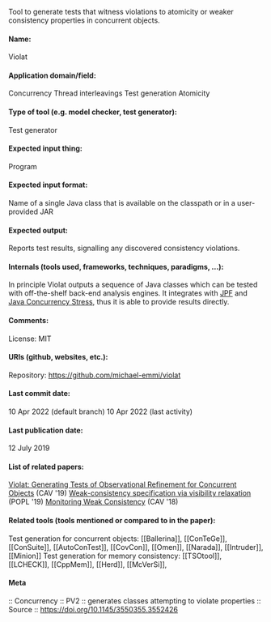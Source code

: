 Tool to generate tests that witness violations to atomicity or weaker consistency properties in concurrent objects.

#### Name:
Violat

#### Application domain/field:
Concurrency
Thread interleavings
Test generation
Atomicity

#### Type of tool (e.g. model checker, test generator):
Test generator

#### Expected input thing:
Program

#### Expected input format:
Name of a single Java class that is available on the classpath or in a user-provided JAR

#### Expected output:
Reports test results, signalling any discovered consistency violations.

#### Internals (tools used, frameworks, techniques, paradigms, ...):
In principle Violat outputs a sequence of Java classes which can be tested with off-the-shelf back-end analysis engines.
It integrates with [JPF](Checkers/JPF.md) and [Java Concurrency Stress](jcstress.md), thus it is able to provide results directly.

#### Comments:
License: MIT

#### URIs (github, websites, etc.):
Repository: https://github.com/michael-emmi/violat

#### Last commit date:
10 Apr 2022 (default branch)
10 Apr 2022 (last activity)

#### Last publication date:
12 July 2019

#### List of related papers:
[Violat: Generating Tests of Observational Refinement for Concurrent Objects](https://doi.org/10.1007/978-3-030-25543-5_30) (CAV '19)
[Weak-consistency specification via visibility relaxation](https://doi.org/10.1145/3290373) (POPL '19)
[Monitoring Weak Consistency](https://doi.org/10.1007/978-3-319-96145-3_26) (CAV '18)

#### Related tools (tools mentioned or compared to in the paper):
Test generation for concurrent objects: [[Ballerina]], [[ConTeGe]], [[ConSuite]], [[AutoConTest]], [[CovCon]], [[Omen]], [[Narada]], [[Intruder]], [[Minion]]
Test generation for memory consistency: [[TSOtool]], [[LCHECK]], [[CppMem]], [[Herd]], [[McVerSi]],

#### Meta
:: Concurrency
:: PV2 :: generates classes attempting to violate properties
:: Source :: https://doi.org/10.1145/3550355.3552426
